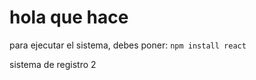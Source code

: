 <h1>hola que hace</h1>

para ejecutar el sistema, debes poner:
```npm install react```

sistema de registro 2
